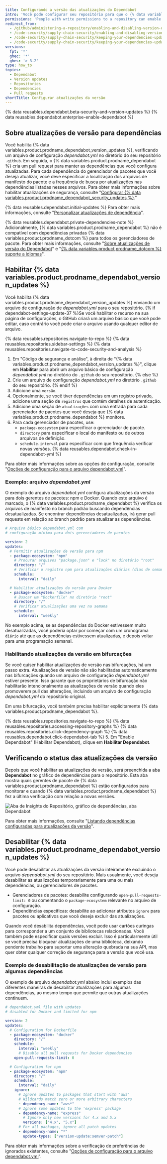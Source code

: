 ```yaml
---
title: Configurando a versão das atualizações do Dependabot
intro: 'Você pode configurar seu repositório para que o {% data variables.product.prodname_dependabot %} atualize automaticamente os pacotes que você usa.'
permissions: 'People with write permissions to a repository can enable or disable {% data variables.product.prodname_dependabot_version_updates %} for the repository.'
redirect_from:
  - /github/administering-a-repository/enabling-and-disabling-version-updates
  - /code-security/supply-chain-security/enabling-and-disabling-version-updates
  - /code-security/supply-chain-security/keeping-your-dependencies-updated-automatically/enabling-and-disabling-version-updates
  - /code-security/supply-chain-security/keeping-your-dependencies-updated-automatically/enabling-and-disabling-dependabot-version-updates
versions:
  fpt: '*'
  ghec: '*'
  ghes: '> 3.2'
type: how_to
topics:
  - Dependabot
  - Version updates
  - Repositories
  - Dependencies
  - Pull requests
shortTitle: Configurar atualizações da versão
---
```


<!--Marketing-LINK: From /features/security/software-supply-chain page "About version updates for dependencies".-->
{% data reusables.dependabot.beta-security-and-version-updates %}
{% data reusables.dependabot.enterprise-enable-dependabot %}

## Sobre atualizações de versão para dependências

Você habilita {% data variables.product.prodname_dependabot_version_updates %}, verificando um arquivo de configuração *dependabot.yml* no diretório do seu repositório `.github`. Em seguida, o {% data variables.product.prodname_dependabot %} cria um pull request para manter as dependências que você configura atualizadas. Para cada dependência do gerenciador de pacotes que você deseja atualizar, você deve especificar a localização dos arquivos de manifesto do pacote e a frequência de busca por atualizações nas dependências listadas nesses arquivos. Para obter mais informações sobre habilitar atualizações de segurança, consulte "[Configurar {% data variables.product.prodname_dependabot_security_updates %}](/github/managing-security-vulnerabilities/configuring-dependabot-security-updates)."

{% data reusables.dependabot.initial-updates %} Para obter mais informações, consulte "[Personalizar atualizações de dependência](/github/administering-a-repository/customizing-dependency-updates)".

{% data reusables.dependabot.private-dependencies-note %} Adicionalmente, {% data variables.product.prodname_dependabot %} não é compatível com dependências privadas {% data variables.product.prodname_dotcom %} para todos os gerenciadores de pacote. Para obter mais informações, consulte "[Sobre atualizações de versão do Dependabot](/github/administering-a-repository/about-dependabot-version-updates#supported-repositories-and-ecosystems)" e "[{% data variables.product.prodname_dotcom %} suporte a idiomas](/github/getting-started-with-github/github-language-support)".

## Habilitar {% data variables.product.prodname_dependabot_version_updates %}

Você habilita {% data variables.product.prodname_dependabot_version_updates %} enviando um arquivo de configuração de *dependabot.yml* para o seu repositório.
{% if dependabot-settings-update-37 %}Se você habilitar o recurso na sua página de configurações, o GitHub criará um arquivo básico que você pode editar, caso contrário você pode criar o arquivo usando qualquer editor de arquivo.

{% data reusables.repositories.navigate-to-repo %}
{% data reusables.repositories.sidebar-settings %}
{% data reusables.repositories.navigate-to-code-security-and-analysis %}
1. Em "Código de segurança e análise", à direita de "{% data variables.product.prodname_dependabot_version_updates %}", clique em **Habilitar** para abrir um arquivo básico de configuração *dependabot.yml* no diretório do `.github` do seu repositório.
{% else %}
1. Crie um arquivo de configuração *dependabot.yml* no diretório `.github` do seu repositório.
{% endif %}
1. Adicione uma `versão`.
1. Opcionalmente, se você tiver dependências em um registro privado, adicione uma seção de `registros` que contém detalhes de autenticação.
1. Adicione uma seção de `atualizações` com uma entrada para cada gerenciador de pacotes que você deseja que {% data variables.product.prodname_dependabot %} monitore.
1. Para cada gerenciador de pacotes, use:
    - `package-ecosystem` para especificar o gerenciador de pacote.
    - `directory` para especificar o local do manifesto ou de outros arquivos de definição.
    - `schedule.interval` para especificar com que frequência verificar novas versões.
{% data reusables.dependabot.check-in-dependabot-yml %}

Para obter mais informações sobre as opções de configuração, consulte "[Opções de configuração para o arquivo dependabot.yml](/github/administering-a-repository/configuration-options-for-dependency-updates)".

### Exemplo: arquivo *dependabot.yml*

O exemplo do arquivo *dependabot.yml* configura atualizações da versão para dois gerentes de pacotes: npm e Docker. Quando este arquivo é marcado, o {% data variables.product.prodname_dependabot %} verifica os arquivos de manifesto no branch padrão buscando dependências desatualizadas. Se encontrar dependências desatualizadas, irá gerar pull requests em relação ao branch padrão para atualizar as dependências.

```yaml
# Arquivo básico dependabot.yml com
# configuração mínima para dois gerenciadores de pacotes

version: 2
updates:
  # Permitir atualizações de versão para npm
  - package-ecosystem: "npm"
    # Procurar arquivos "package.json" e "lock" no diretório "root"
    directory: "/"
    # Verificar o registro npm para atualizações diárias (dias de semana)
    schedule:
      interval: "daily"

  # Habilitar atualizações da versão para Docker
  - package-ecosystem: "docker"
    # Buscar um "Dockerfile" no diretório "root"
    directory: "/"
    # Verificar atualizações uma vez na semana
    schedule:
      interval: "weekly"
```

No exemplo acima, se as dependências do Docker estivessem muito desatualizadas, você poderia optar por começar com um cronograma `diário` até que as dependências estivessem atualizadas, e depois voltar para uma programação semanal.

### Habilitando atualizações da versão em bifurcações

Se você quiser habilitar atualizações de versão nas bifurcações, há um passo extra. Atualizações de versão não são habilitadas automaticamente nas bifurcações quando um arquivo de configuração *dependabot.yml* estiver presente. Isso garante que os proprietários de bifurcação não habilitarão intencionalmente as atualizações de versão quando eles promoverem pull das alterações, incluindo um arquivo de configuração *dependabot.yml* do repositório original.

Em uma bifurcação, você também precisa habilitar explicitamente {% data variables.product.prodname_dependabot %}.

{% data reusables.repositories.navigate-to-repo %}
{% data reusables.repositories.accessing-repository-graphs %}
{% data reusables.repositories.click-dependency-graph %}
{% data reusables.dependabot.click-dependabot-tab %}
5. Em "Enable Dependabot" (Habilitar Dependabot), clique em **Habilitar Dependabot**.

## Verificando o status das atualizações da versão

Depois que você habilitar as atualizações de versão, será preenchida a aba **Dependabot** no gráfico de dependências para o repositório. Esta aba mostra quais gerentes de pacote de {% data variables.product.prodname_dependabot %} estão configurados para monitorar e quando {% data variables.product.prodname_dependabot %} fez a última verificação com relação a novas versões.

![Aba de Insights do Repositório, gráfico de dependências, aba Dependabot](/assets/images/help/dependabot/dependabot-tab-view.png)

Para obter mais informações, consulte "[Listando dependências configuradas para atualizações da versão](/github/administering-a-repository/listing-dependencies-configured-for-version-updates)".

## Desabilitar {% data variables.product.prodname_dependabot_version_updates %}

Você pode desabilitar as atualizações da versão inteiramente excluindo o arquivo *dependabot.yml* do seu repositório. Mais usualmente, você deseja desabilitar as atualizações temporariamente para uma ou mais dependências, ou gerenciadores de pacotes.

- Gerenciadores de pacotes: desabilite configurando `open-pull-requests-limit: 0` ou comentando o `package-ecosystem` relevante no arquivo de configuração.
- Dependências específicas: desabilite ao adicionar atributos `ignore` para pacotes ou aplicativos que você deseja excluir das atualizações.

Quando você desabilita dependências, você pode usar cartões curingas para corresponder a um conjunto de bibliotecas relacionadas. Você também pode especificar quais versões excluir. Isso é particularmente útil se você precisa bloquear atualizações de uma biblioteca, deixando pendente trabalho para suportar uma alteração quebrada na sua API, mas quer obter qualquer correção de segurança para a versão que você usa.

### Exemplo de desabilitação de atualizações de versão para algumas dependências

O exemplo de arquivo *dependabot.yml* abaixo inclui exemplos das diferentes maneiras de desabilitar atualizações para algumas dependências, ao mesmo tempo que permite que outras atualizações continuem.

```yaml
# dependabot.yml file with updates
# disabled for Docker and limited for npm

version: 2
updates:
  # Configuration for Dockerfile
  - package-ecosystem: "docker"
    directory: "/"
    schedule:
      interval: "weekly"
      # Disable all pull requests for Docker dependencies
    open-pull-requests-limit: 0

  # Configuration for npm
  - package-ecosystem: "npm"
    directory: "/"
    schedule:
      interval: "daily"
    ignore:
      # Ignore updates to packages that start with 'aws'
      # Wildcards match zero or more arbitrary characters
      - dependency-name: "aws*"
      # Ignore some updates to the 'express' package
      - dependency-name: "express"
        # Ignore only new versions for 4.x and 5.x
        versions: ["4.x", "5.x"]
      # For all packages, ignore all patch updates
      - dependency-name: "*"
        update-types: ["version-update:semver-patch"]
```

Para obter mais informações sobre a verificação de preferências de ignorados existentes, consulte "[Opções de configuração para o arquivo dependabot.yml](/github/administering-a-repository/configuration-options-for-dependency-updates#ignore)".
